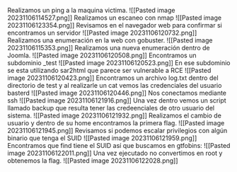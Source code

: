Realizamos un ping a la maquina victima.
![[Pasted image 20231106114527.png]]
Realizamos un escaneo con nmap
![[Pasted image 20231106123354.png]]
Revisamos en el navegador web para confirmar si encontramos un servidor
![[Pasted image 20231106120732.png]]
Realizamos una enumeración en la web con gobuster.
![[Pasted image 20231106115353.png]]
Realizamos una nueva enumeración dentro de Joomla.
![[Pasted image 20231106120508.png]]
Encontramos un subdominio \_test
![[Pasted image 20231106120523.png]]
En ese subdominio se esta utilizando sar2html que parece ser vulnerable a RCE
![[Pasted image 20231106120423.png]]
Encontramos un archivo log.txt dentro del directorio de test y al realizarle un cat vemos las credenciales del usuario basterd
![[Pasted image 20231106120446.png]]
Nos conectamos mediante ssh
![[Pasted image 20231106121916.png]]
Una vez dentro vemos un script llamado backup que resulta tener las credeenciales de otro usuario del sistema.
![[Pasted image 20231106121932.png]]
Realizamos el cambio de usuario y dentro de su home encontramos la primera flag.
![[Pasted image 20231106121945.png]]
Revisamos si podemos escalar privilegios con algún binario que tenga el SUID
![[Pasted image 20231106121959.png]]
Encontramos que find tiene el SUID así que buscamos en gtfobins:
![[Pasted image 20231106122011.png]]
Una vez ejecutado no convertimos en root y obtenemos la flag.
![[Pasted image 20231106122028.png]]

